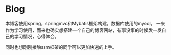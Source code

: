 # Blog
  本博客使用spring，springmvc和Mybatis框架构建，数据库使用的mysql。
  一来作为学习使用，而来也确实想搭建一个自己的博客网站，有事没事的时候发一发自己的学习情况，心得体会。
  
  同时也想刚刚接触ssm框架的同学可以更加快速的上手。
  
